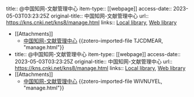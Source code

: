 title:: @中国知网-文献管理中心
item-type:: [[webpage]]
access-date:: 2023-05-03T03:23:25Z
original-title:: 中国知网-文献管理中心
url:: https://kns.cnki.net/kns8/manage.html
links:: [Local library](zotero://select/library/items/QI7U3BJG), [Web library](https://www.zotero.org/users/11618477/items/QI7U3BJG)

- [[Attachments]]
	- [中国知网-文献管理中心](https://kns.cnki.net/kns8/manage.html) {{zotero-imported-file TJCDMEAR, "manage.html"}}
- title:: @中国知网-文献管理中心
  item-type:: [[webpage]]
  access-date:: 2023-05-03T03:23:25Z
  original-title:: 中国知网-文献管理中心
  url:: https://kns.cnki.net/kns8/manage.html
  links:: [Local library](zotero://select/library/items/CRIG7ZFE), [Web library](https://www.zotero.org/users/11618477/items/CRIG7ZFE)
- [[Attachments]]
	- [中国知网-文献管理中心](https://kns.cnki.net/kns8/manage.html) {{zotero-imported-file WIVNUYEL, "manage.html"}}